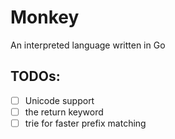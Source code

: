 # Monkey

An interpreted language written in Go

## TODOs:

- [ ] Unicode support
- [ ] the return keyword
- [ ] trie for faster prefix matching
